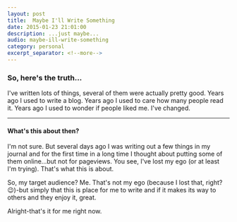 ```yaml
---
layout: post
title:  Maybe I'll Write Something
date: 2015-01-23 21:01:00
description: ...just maybe...
audio: maybe-ill-write-something
category: personal
excerpt_separator: <!--more-->
---
```


### So, here's the truth...

I've written lots of things, several of them were actually pretty good. Years ago I used to write a blog. Years ago I used to care how many people read it. Years ago I used to wonder if people liked me. I've changed.

<!--more-->

---

#### What's this about then?
I'm not sure. But several days ago I was writing out a few things in my journal and for the first time in a long time I thought about putting some of them online...but not for pageviews. You see, I've lost my ego (or at least I'm trying). That's what this is about.

So, my target audience? Me. That's not my ego (because I lost that, right? 😉)-but simply that this is place for me to write and if it makes its way to others and they enjoy it, great.

Alright-that's it for me right now.
